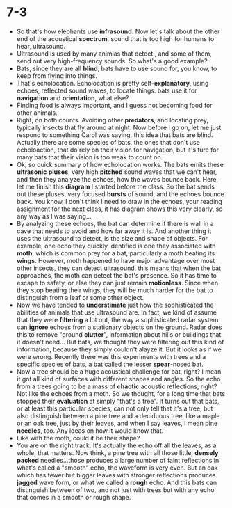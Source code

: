 # 7-3

+ So that's how elephants use **infrasound**. Now let's talk about the other end of the acoustical **spectrum**, sound that is too high for humans to hear, ultrasound.
+ Ultrasound is used by many animlas that detect , and some of them, send out very high-frequency sounds. So what's a good example?
+ Bats, since they are all **blind**, bats have to use sound for, you know, to keep from flying into things.
+ That's echolocation. Echolocation is pretty self-**explanatory**, using echoes, reflected sound waves, to locate things. bats use it for **navigation** and **orientation**, what else?
+ Finding food is always important, and I guess not becoming food for other animals.
+ Right, on both counts. Avoiding other **predators**, and locating prey, typically insects that fly around at night. Now before I go on, let me just respond to something Carol was saying, this idea that bats are blind. Actually there are some species of bats, the ones that don't use echoloaction, that do rely on their vision for navigation, but it's ture for many bats that their vision is too weak to count on.
+ Ok, so quick summary of how echolocation works. The bats emits these **ultrasonic** **pluses**, very high **pitched** sound waves that we can't hear, and then they analyze the echoes, how the waves bounce back. Here, let me finish this **diagram** I started before the class. So the bat sends out these pluses, very focused **bursts** of sound, and the echoes bounce back. You know, I don't think I need to draw in the echoes, your reading assignment for the next class, it has diagram shows this very clearly, so any way as I was saying...
+ By analyzing these echoes, the bat can determine if there is wall in a cave that needs to avoid and how far away it is. And another thing it uses the ultrasound to detect, is the size and shape of objects. For example, one echo they quickly identified is one they associated with **moth**, which is common prey for a bat, particularly a moth beating its **wings**. However, moth happened to have major advantage over most other insects, they can detect ultrasound, this means that when the bat approaches, the moth can detect the bat's presence. So it has time to escape to safety, or else they can just remain **motionless**. Since when they stop beating their wings, they will be much harder for the bat to distinguish from a leaf or some other object.
+ Now we have tended to **understimate** just how the sophisticated the abilities of animals that use ultrasound are. In fact, we kind of assume that they were **filtering** a lot out, the way a sophisticated radar system can **ignore** echoes from a stationary objects on the ground. Radar does this to remove "ground **clutter**", information about hills or buildings that it doesn't need... But bats, we thought they were filtering out this kind of information, because they simply couldn't alayze it. But it looks as if we were wrong. Recently there was this experiments with trees and a specific species of bats, a bat called the lesser **spear**-nosed bat.
+ Now a tree should be a huge acoustical challenge for bat, right? I mean it got all kind of surfaces with different shapes and angles. So the echo from a trees going to be a mass of **chaotic** acoustic reflections, right? Not like the echoes from a moth. So we thought, for a long time that bats stopped their **evaluation** at simply "that's a tree". It turns out that bats, or at least this particular species, can not only tell that it's a tree, but also distinguish between a pine tree and a deciduous tree, like a maple or an oak tree, just by their leaves, and when I say leaves, I mean pine **needles**, too. Any ideas on how it would know that.
+ Like with the moth, could it be their shape?
+ You are on the right track. It's actually the echo off all the leaves, as a whole, that matters. Now think, a pine tree with all those little, **densely** **packed** needles...those produces a large number of faint reflections in what's called a "smooth" echo, the waveform is very even. But an oak which has fewer but bigger leaves with stronger reflections produces **jagged** wave form, or what we called a **rough** echo. And this bats can distinguish between of two, and not just with trees but with any echo that comes in a smooth or rough shape.